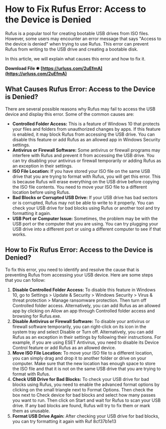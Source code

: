 
 
# How to Fix Rufus Error: Access to the Device is Denied
 
Rufus is a popular tool for creating bootable USB drives from ISO files. However, some users may encounter an error message that says "Access to the device is denied" when trying to use Rufus. This error can prevent Rufus from writing to the USB drive and creating a bootable disk.
 
In this article, we will explain what causes this error and how to fix it.
 
**Download File ✸ [https://urluss.com/2uEfmA](https://urluss.com/2uEfmA)**


 
## What Causes Rufus Error: Access to the Device is Denied?
 
There are several possible reasons why Rufus may fail to access the USB device and display this error. Some of the common causes are:
 
- **Controlled Folder Access:** This is a feature of Windows 10 that protects your files and folders from unauthorized changes by apps. If this feature is enabled, it may block Rufus from accessing the USB drive. You can disable this feature or add Rufus as an allowed app in Windows Security settings.
- **Antivirus or Firewall Software:** Some antivirus or firewall programs may interfere with Rufus and prevent it from accessing the USB drive. You can try disabling your antivirus or firewall temporarily or adding Rufus as an exception in their settings.
- **ISO File Location:** If you have stored your ISO file on the same USB drive that you are trying to format with Rufus, you will get this error. This is because Rufus will erase everything on the USB drive before copying the ISO file contents. You need to move your ISO file to a different location before using Rufus.
- **Bad Blocks or Corrupted USB Drive:** If your USB drive has bad sectors or is corrupted, Rufus may not be able to write to it properly. You can check your USB drive for bad blocks using Rufus or another tool and try formatting it again.
- **USB Port or Computer Issue:** Sometimes, the problem may be with the USB port or the computer that you are using. You can try plugging your USB drive into a different port or using a different computer to see if that works.

## How to Fix Rufus Error: Access to the Device is Denied?
 
To fix this error, you need to identify and resolve the cause that is preventing Rufus from accessing your USB device. Here are some steps that you can follow:

1. **Disable Controlled Folder Access:** To disable this feature in Windows 10, go to Settings > Update & Security > Windows Security > Virus & threat protection > Manage ransomware protection. Then turn off Controlled folder access. Alternatively, you can add Rufus as an allowed app by clicking on Allow an app through Controlled folder access and browsing for Rufus.exe.
2. **Disable Antivirus or Firewall Software:** To disable your antivirus or firewall software temporarily, you can right-click on its icon in the system tray and select Disable or Turn off. Alternatively, you can add Rufus as an exception in their settings by following their instructions. For example, if you are using ESET Antivirus, you need to disable its Device Control feature or add Rufus as an allowed device.
3. **Move ISO File Location:** To move your ISO file to a different location, you can simply drag and drop it to another folder or drive on your computer. Make sure that the new location has enough space to store the ISO file and that it is not on the same USB drive that you are trying to format with Rufus.
4. **Check USB Drive for Bad Blocks:** To check your USB drive for bad blocks using Rufus, you need to enable the advanced format options by clicking on the small triangle next to Format Options. Then check the box next to Check device for bad blocks and select how many passes you want to run. Then click on Start and wait for Rufus to scan your USB drive. If any bad blocks are found, Rufus will try to fix them or mark them as unusable.
5. **Format USB Drive Again:** After checking your USB drive for bad blocks, you can try formatting it again with Ruf 8cf37b1e13


